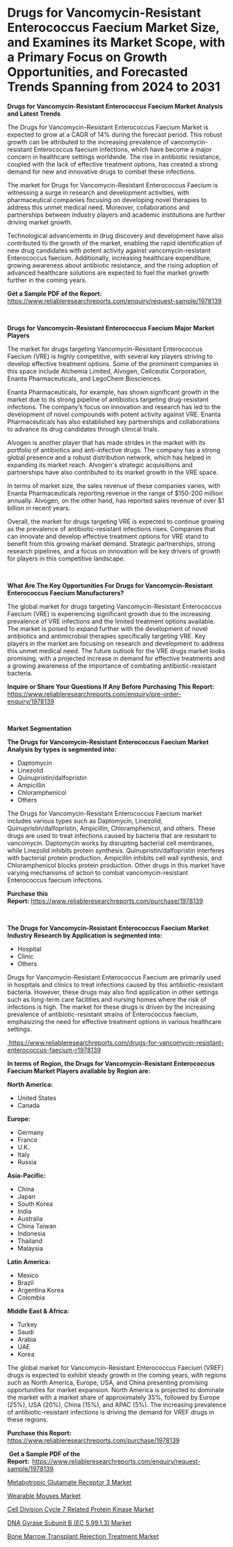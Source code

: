 <p><h1>Drugs for Vancomycin-Resistant Enterococcus Faecium Market Size, and Examines its Market Scope, with a Primary Focus on Growth Opportunities, and Forecasted Trends Spanning from 2024 to 2031</h1></p><p><strong>Drugs for Vancomycin-Resistant Enterococcus Faecium Market Analysis and Latest Trends</strong></p>
<p><p>The Drugs for Vancomycin-Resistant Enterococcus Faecium Market is expected to grow at a CAGR of 14% during the forecast period. This robust growth can be attributed to the increasing prevalence of vancomycin-resistant Enterococcus faecium infections, which have become a major concern in healthcare settings worldwide. The rise in antibiotic resistance, coupled with the lack of effective treatment options, has created a strong demand for new and innovative drugs to combat these infections.</p><p>The market for Drugs for Vancomycin-Resistant Enterococcus Faecium is witnessing a surge in research and development activities, with pharmaceutical companies focusing on developing novel therapies to address this unmet medical need. Moreover, collaborations and partnerships between industry players and academic institutions are further driving market growth.</p><p>Technological advancements in drug discovery and development have also contributed to the growth of the market, enabling the rapid identification of new drug candidates with potent activity against vancomycin-resistant Enterococcus faecium. Additionally, increasing healthcare expenditure, growing awareness about antibiotic resistance, and the rising adoption of advanced healthcare solutions are expected to fuel the market growth further in the coming years.</p></p>
<p><strong>Get a Sample PDF of the Report:&nbsp;</strong> <a href="https://www.reliableresearchreports.com/enquiry/request-sample/1978139">https://www.reliableresearchreports.com/enquiry/request-sample/1978139</a></p>
<p>&nbsp;</p>
<p><strong>Drugs for Vancomycin-Resistant Enterococcus Faecium Major Market Players</strong></p>
<p><p>The market for drugs targeting Vancomycin-Resistant Enterococcus Faecium (VRE) is highly competitive, with several key players striving to develop effective treatment options. Some of the prominent companies in this space include Alchemia Limited, Alvogen, Cellceutix Corporation, Enanta Pharmaceuticals, and LegoChem Biosciences.</p><p>Enanta Pharmaceuticals, for example, has shown significant growth in the market due to its strong pipeline of antibiotics targeting drug-resistant infections. The company’s focus on innovation and research has led to the development of novel compounds with potent activity against VRE. Enanta Pharmaceuticals has also established key partnerships and collaborations to advance its drug candidates through clinical trials.</p><p>Alvogen is another player that has made strides in the market with its portfolio of antibiotics and anti-infective drugs. The company has a strong global presence and a robust distribution network, which has helped in expanding its market reach. Alvogen's strategic acquisitions and partnerships have also contributed to its market growth in the VRE space.</p><p>In terms of market size, the sales revenue of these companies varies, with Enanta Pharmaceuticals reporting revenue in the range of $150-200 million annually. Alvogen, on the other hand, has reported sales revenue of over $1 billion in recent years.</p><p>Overall, the market for drugs targeting VRE is expected to continue growing as the prevalence of antibiotic-resistant infections rises. Companies that can innovate and develop effective treatment options for VRE stand to benefit from this growing market demand. Strategic partnerships, strong research pipelines, and a focus on innovation will be key drivers of growth for players in this competitive landscape.</p></p>
<p>&nbsp;</p>
<p><strong>What Are The Key Opportunities For Drugs for Vancomycin-Resistant Enterococcus Faecium Manufacturers?</strong></p>
<p><p>The global market for drugs targeting Vancomycin-Resistant Enterococcus Faecium (VRE) is experiencing significant growth due to the increasing prevalence of VRE infections and the limited treatment options available. The market is poised to expand further with the development of novel antibiotics and antimicrobial therapies specifically targeting VRE. Key players in the market are focusing on research and development to address this unmet medical need. The future outlook for the VRE drugs market looks promising, with a projected increase in demand for effective treatments and a growing awareness of the importance of combating antibiotic-resistant bacteria.</p></p>
<p><strong>Inquire or Share Your Questions If Any Before Purchasing This Report:</strong> <a href="https://www.reliableresearchreports.com/enquiry/pre-order-enquiry/1978139">https://www.reliableresearchreports.com/enquiry/pre-order-enquiry/1978139</a></p>
<p>&nbsp;</p>
<p><strong>Market Segmentation</strong></p>
<p><strong>The Drugs for Vancomycin-Resistant Enterococcus Faecium Market Analysis by types is segmented into:</strong></p>
<p><ul><li>Daptomycin</li><li>Linezolid</li><li>Quinupristin/dalfopristin</li><li>Ampicillin</li><li>Chloramphenicol</li><li>Others</li></ul></p>
<p><p>The Drugs for Vancomycin-Resistant Enterococcus Faecium market includes various types such as Daptomycin, Linezolid, Quinupristin/dalfopristin, Ampicillin, Chloramphenicol, and others. These drugs are used to treat infections caused by bacteria that are resistant to vancomycin. Daptomycin works by disrupting bacterial cell membranes, while Linezolid inhibits protein synthesis. Quinupristin/dalfopristin interferes with bacterial protein production, Ampicillin inhibits cell wall synthesis, and Chloramphenicol blocks protein production. Other drugs in this market have varying mechanisms of action to combat vancomycin-resistant Enterococcus faecium infections.</p></p>
<p><strong>Purchase this Report:&nbsp;</strong><a href="https://www.reliableresearchreports.com/purchase/1978139">https://www.reliableresearchreports.com/purchase/1978139</a></p>
<p>&nbsp;</p>
<p><strong>The Drugs for Vancomycin-Resistant Enterococcus Faecium Market Industry Research by Application is segmented into:</strong></p>
<p><ul><li>Hospital</li><li>Clinic</li><li>Others</li></ul></p>
<p><p>Drugs for Vancomycin-Resistant Enterococcus Faecium are primarily used in hospitals and clinics to treat infections caused by this antibiotic-resistant bacteria. However, these drugs may also find application in other settings such as long-term care facilities and nursing homes where the risk of infections is high. The market for these drugs is driven by the increasing prevalence of antibiotic-resistant strains of Enterococcus faecium, emphasizing the need for effective treatment options in various healthcare settings.</p></p>
<p><a href="https://www.reliableresearchreports.com/drugs-for-vancomycin-resistant-enterococcus-faecium-r1978139">&nbsp;https://www.reliableresearchreports.com/drugs-for-vancomycin-resistant-enterococcus-faecium-r1978139</a></p>
<p><strong>In terms of Region, the Drugs for Vancomycin-Resistant Enterococcus Faecium Market Players available by Region are:</strong></p>
<p>
    <p> <strong> North America: </strong>
        <ul>
            <li>United States</li>
            <li>Canada</li>
        </ul>
        </p> 
    <p> <strong> Europe: </strong>
        <ul>
            <li>Germany</li>
            <li>France</li>
            <li>U.K.</li>
            <li>Italy</li>
            <li>Russia</li>
        </ul>
        </p> 
    <p> <strong> Asia-Pacific: </strong>
        <ul>
            <li>China</li>
            <li>Japan</li>
            <li>South Korea</li>
            <li>India</li>
            <li>Australia</li>
            <li>China Taiwan</li>
            <li>Indonesia</li>
            <li>Thailand</li>
            <li>Malaysia</li>
        </ul>
        </p> 
    <p> <strong> Latin America: </strong>
        <ul>
            <li>Mexico</li>
            <li>Brazil</li>
            <li>Argentina Korea</li>
            <li>Colombia</li>
        </ul>
        </p> 
    <p> <strong> Middle East & Africa: </strong>
        <ul>
            <li>Turkey</li>
            <li>Saudi</li>
            <li>Arabia</li>
            <li>UAE</li>
            <li>Korea</li>
        </ul>
    </p>
    </p>
<p><p>The global market for Vancomycin-Resistant Enterococcus Faecium (VREF) drugs is expected to exhibit steady growth in the coming years, with regions such as North America, Europe, USA, and China presenting promising opportunities for market expansion. North America is projected to dominate the market with a market share of approximately 35%, followed by Europe (25%), USA (20%), China (15%), and APAC (5%). The increasing prevalence of antibiotic-resistant infections is driving the demand for VREF drugs in these regions.</p></p>
<p><strong>Purchase this Report: </strong><a href="https://www.reliableresearchreports.com/purchase/1978139">https://www.reliableresearchreports.com/purchase/1978139</a></p>
<p>&nbsp;<strong>Get a Sample PDF of the Report:&nbsp;&nbsp;</strong><a href="https://www.reliableresearchreports.com/enquiry/request-sample/1978139">https://www.reliableresearchreports.com/enquiry/request-sample/1978139</a></p>
<p><strong></strong></p>
<p><p><a href="https://github.com/cobainhalbaru1/Market-Research-Report-List-1/blob/main/metabotropic-glutamate-receptor-3-market.md">Metabotropic Glutamate Receptor 3 Market</a></p><p><a href="https://www.linkedin.com/pulse/global-wearable-mouses-market-opportunities-forecast-period-sviif?trackingId=r7YBZngXTWuxbv59LyscUQ%3D%3D">Wearable Mouses Market</a></p><p><a href="https://github.com/carolinehamilton5656/Market-Research-Report-List-1/blob/main/cell-division-cycle-7-related-protein-kinase-market.md">Cell Division Cycle 7 Related Protein Kinase Market</a></p><p><a href="https://github.com/edaunhshhs/Market-Research-Report-List-1/blob/main/dna-gyrase-subunit-b-ec-59913-market.md">DNA Gyrase Subunit B (EC 5.99.1.3) Market</a></p><p><a href="https://github.com/adriannay56456/Market-Research-Report-List-1/blob/main/bone-marrow-transplant-rejection-treatment-market.md">Bone Marrow Transplant Rejection Treatment Market</a></p></p>